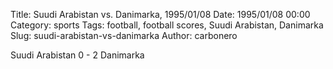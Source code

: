 Title: Suudi Arabistan vs. Danimarka, 1995/01/08
Date: 1995/01/08 00:00
Category: sports
Tags: football, football scores, Suudi Arabistan, Danimarka
Slug: suudi-arabistan-vs-danimarka
Author: carbonero


Suudi Arabistan 0 - 2 Danimarka
